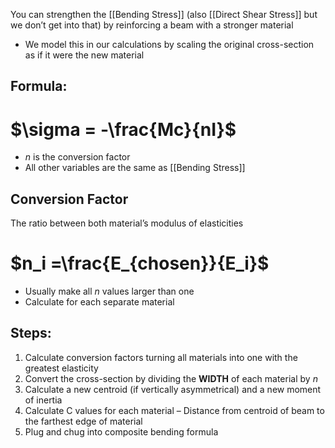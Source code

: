 You can strengthen the [[Bending Stress]] (also [[Direct Shear Stress]] but we don’t get into that) by reinforcing a beam with a stronger material
- We model this in our calculations by scaling the original cross-section as if it were the new material

## Formula:
# $\sigma = -\frac{Mc}{nI}$
- $n$ is the conversion factor
- All other variables are the same as [[Bending Stress]]

## Conversion Factor
The ratio between both material’s modulus of elasticities
# $n_i =\frac{E_{chosen}}{E_i}$
- Usually make all $n$ values larger than one
- Calculate for each separate material

## Steps:
1. Calculate conversion factors turning all materials into one with the greatest elasticity
2. Convert the cross-section by dividing the **WIDTH** of each material by $n$
3. Calculate a new centroid (if vertically asymmetrical) and a new moment of inertia
4. Calculate C values for each material
	– Distance from centroid of beam to the farthest edge of material
5. Plug and chug into composite bending formula
